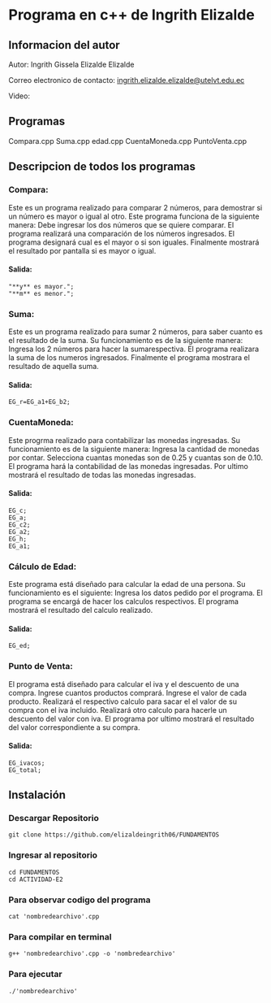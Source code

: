 # Programa en c++ de Ingrith Elizalde

## Informacion del autor
Autor: Ingrith Gissela Elizalde Elizalde

Correo electronico de contacto: ingrith.elizalde.elizalde@utelvt.edu.ec

Video:

## Programas
Compara.cpp
Suma.cpp 
edad.cpp
CuentaMoneda.cpp
PuntoVenta.cpp

## Descripcion de todos los programas 

### Compara: 

Este es un programa realizado para comparar 2 números, para demostrar si un número es mayor o igual al otro. Este programa funciona de la siguiente manera:
Debe ingresar los dos números que se quiere comparar.
El programa realizará una comparación de los números ingresados.
El programa designará cual es el mayor o si son iguales.
Finalmente mostrará el resultado por pantalla si es mayor o igual.
#### Salida:
````
"**y** es mayor.";
"**m** es menor.";
````

### Suma: 

Este es un programa realizado para sumar 2 números, para saber cuanto es el resultado de la suma. Su funcionamiento es de la siguiente manera:
Ingresa los 2 números para hacer la sumarespectiva.
El programa realizara la suma de los numeros ingresados.
Finalmente el programa mostrara el resultado de aquella suma.
#### Salida:
````
EG_r=EG_a1+EG_b2;
````

### CuentaMoneda: 

Este progrma realizado para contabilizar las monedas ingresadas. Su funcionamiento es de la siguiente manera:
Ingresa la cantidad de monedas por contar.
Selecciona cuantas monedas son de 0.25 y cuantas son de 0.10.
El programa hará la contabilidad de las monedas ingresadas.
Por ultimo mostrará el resultado de todas las monedas ingresadas.
#### Salida:
````
EG_c;
EG_a;
EG_c2;
EG_a2;
EG_h;
EG_a1;
````

### Cálculo de Edad:

Este programa está diseñado para calcular la edad de una persona. Su funcionamiento es el siguiente:
Ingresa los datos pedido por el programa.
El programa se encargá de hacer los calculos respectivos.
El programa mostrará el resultado del calculo realizado.
#### Salida:
````
EG_ed;
````

### Punto de Venta:

El programa está diseñado para calcular el iva y el descuento de una compra.
Ingrese cuantos productos comprará.
Ingrese el valor de cada producto.
Realizará el respectivo calculo para sacar el el valor de su compra con el iva incluido.
Realizará otro calculo para hacerle un descuento del valor con iva.
El programa por ultimo mostrará el resultado del valor correspondiente a su compra.
#### Salida:
````
EG_ivacos;
EG_total;
````

## Instalación
### Descargar Repositorio
````
git clone https://github.com/elizaldeingrith06/FUNDAMENTOS
````
### Ingresar al repositorio
````
cd FUNDAMENTOS
cd ACTIVIDAD-E2
````
### Para observar codigo del programa
````
cat 'nombredearchivo'.cpp
````
### Para compilar en terminal
````
g++ 'nombredearchivo'.cpp -o 'nombredearchivo'
````
### Para ejecutar
````
./'nombredearchivo'
````

